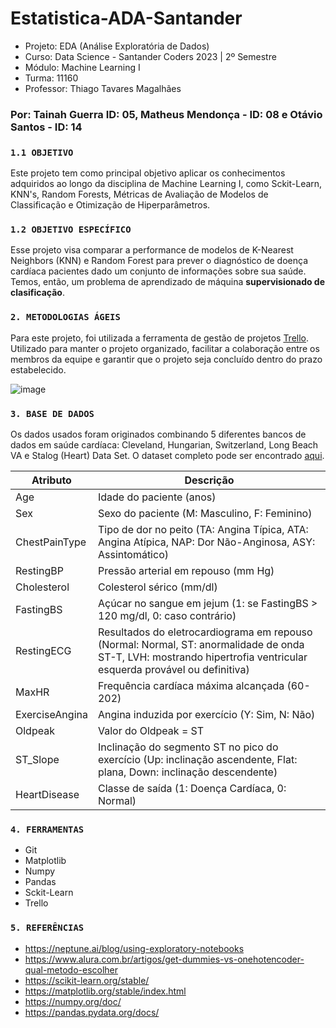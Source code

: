 # Estatistica-ADA-Santander

- Projeto: EDA (Análise Exploratória de Dados)
- Curso: Data Science - Santander Coders 2023 | 2º Semestre
- Módulo: Machine Learning I
- Turma: 11160
- Professor: Thiago Tavares Magalhães


### Por: Tainah Guerra ID: 05, Matheus Mendonça - ID: 08 e Otávio Santos - ID: 14

### ``1.1 OBJETIVO``

Este projeto tem como principal objetivo aplicar os
conhecimentos adquiridos ao longo da disciplina de Machine Learning I, como Sckit-Learn, KNN's, Random Forests, Métricas de Avaliação de Modelos de Classificação e Otimização de Hiperparâmetros.

### ``1.2 OBJETIVO ESPECÍFICO``

Esse projeto visa comparar a performance de modelos de K-Nearest Neighbors (KNN) e Random Forest para prever o diagnóstico de doença cardíaca pacientes dado um conjunto de informações sobre sua saúde. Temos, então, um problema de aprendizado de máquina **supervisionado de clasificação**.

### ``2. METODOLOGIAS ÁGEIS``

Para este projeto, foi utilizada a ferramenta de gestão de projetos [Trello](https://trello.com/b/h9Q6qqib/projeto-estatistica-ada). Utilizado para manter o projeto organizado,
facilitar a colaboração entre os membros da equipe e garantir que o projeto seja concluído dentro do prazo estabelecido.

![image](https://github.com/tainahguerras/Estatistica-ADA-Santander/assets/142911747/b97bdec4-3ba1-4bb3-b93b-25b5013e0b10)



### ``3. BASE DE DADOS``

Os dados usados foram originados combinando 5 diferentes bancos de dados em saúde cardíaca: Cleveland, Hungarian, Switzerland, Long Beach VA e Stalog (Heart) Data Set. O dataset completo pode ser encontrado [aqui](https://www.kaggle.com/datasets/fedesoriano/heart-failure-prediction).

| Atributo                    | Descrição                                      | 
|-----------------------------|------------------------------------------------|
| Age                         | Idade do paciente (anos) |
| Sex                         | Sexo do paciente (M: Masculino, F: Feminino)                               |
| ChestPainType               | Tipo de dor no peito (TA: Angina Típica, ATA: Angina Atípica, NAP: Dor Não-Anginosa, ASY: Assintomático) |
| RestingBP                   | Pressão arterial em repouso (mm Hg) | 
| Cholesterol                 | Colesterol sérico (mm/dl) | 
| FastingBS                   | Açúcar no sangue em jejum (1: se FastingBS > 120 mg/dl, 0: caso contrário) | 
| RestingECG                  | Resultados do eletrocardiograma em repouso (Normal: Normal, ST: anormalidade de onda ST-T, LVH: mostrando hipertrofia ventricular esquerda provável ou definitiva) |
| MaxHR                       | Frequência cardíaca máxima alcançada (60-202) | 
| ExerciseAngina              | Angina induzida por exercício (Y: Sim, N: Não) | 
| Oldpeak                     | Valor do Oldpeak = ST |                         
| ST_Slope                    | Inclinação do segmento ST no pico do exercício (Up: inclinação ascendente, Flat: plana, Down: inclinação descendente)| 
| HeartDisease                | Classe de saída (1: Doença Cardíaca, 0: Normal) | 


### ``4. FERRAMENTAS``

- Git
- Matplotlib
- Numpy
- Pandas
- Sckit-Learn
- Trello

### ``5. REFERÊNCIAS``

- https://neptune.ai/blog/using-exploratory-notebooks
- https://www.alura.com.br/artigos/get-dummies-vs-onehotencoder-qual-metodo-escolher
- https://scikit-learn.org/stable/
- https://matplotlib.org/stable/index.html
- https://numpy.org/doc/
- https://pandas.pydata.org/docs/
